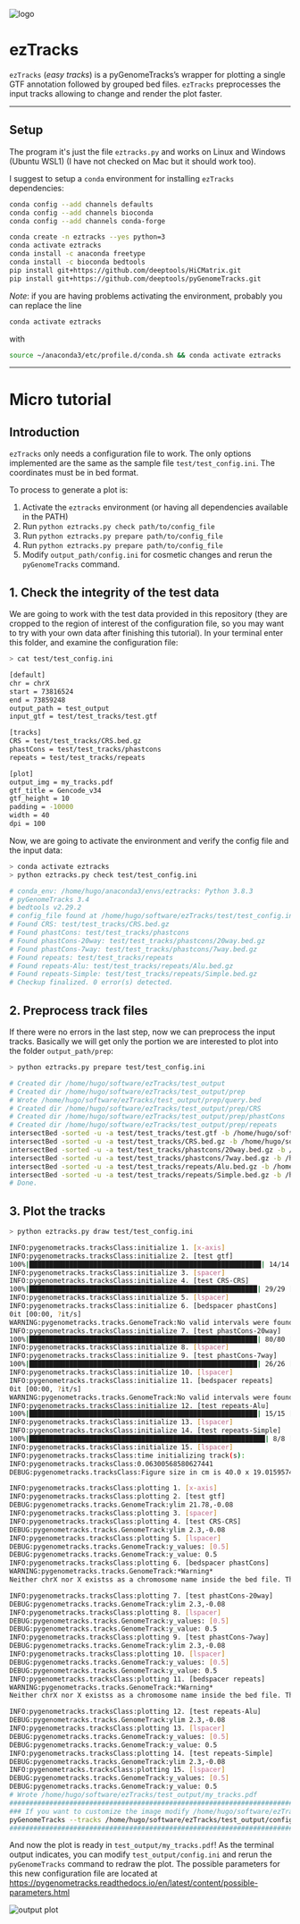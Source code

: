 ![logo](logo.png)
# ezTracks
`ezTracks` (*easy tracks*) is a pyGenomeTracks’s wrapper for plotting a single GTF annotation followed by grouped bed files. `ezTracks` preprocesses the input tracks allowing to change and render the plot faster.

---
## Setup
The program it's just the file `eztracks.py` and works on Linux and Windows (Ubuntu WSL1) (I have not checked on Mac but it should work too). 

I suggest to setup a `conda` environment for installing `ezTracks` dependencies:

```bash
conda config --add channels defaults
conda config --add channels bioconda
conda config --add channels conda-forge

conda create -n eztracks --yes python=3
conda activate eztracks
conda install -c anaconda freetype
conda install -c bioconda bedtools
pip install git+https://github.com/deeptools/HiCMatrix.git
pip install git+https://github.com/deeptools/pyGenomeTracks.git
```

*Note*: if you are having problems activating the environment, probably you can replace the line 
```bash
conda activate eztracks
````
with
```bash
source ~/anaconda3/etc/profile.d/conda.sh && conda activate eztracks
```

---
# Micro tutorial
## Introduction
`ezTracks` only needs a configuration file to work. The only options implemented are the same as the sample file `test/test_config.ini`. The coordinates must be in bed format.

To process to generate a plot is:
1. Activate the `eztracks` environment (or having all dependencies available in the PATH)
2. Run `python eztracks.py check path/to/config_file`
3. Run `python eztracks.py prepare path/to/config_file`
4. Run `python eztracks.py prepare path/to/config_file`
5. Modify `output_path/config.ini` for cosmetic changes and rerun the `pyGenomeTracks` command.

## 1. Check the integrity of the test data
We are going to work with the test data provided in this repository (they are cropped to the region of interest of the configuration file, so you may want to try with your own data after finishing this tutorial). In your terminal enter this folder, and examine the configuration file:
```bash
> cat test/test_config.ini

[default]
chr = chrX
start = 73816524
end = 73859248
output_path = test_output
input_gtf = test/test_tracks/test.gtf

[tracks]
CRS = test/test_tracks/CRS.bed.gz
phastCons = test/test_tracks/phastcons
repeats = test/test_tracks/repeats

[plot]
output_img = my_tracks.pdf
gtf_title = Gencode_v34
gtf_height = 10
padding = -10000
width = 40
dpi = 100
```

Now, we are going to activate the environment and verify the config file and the input data:
```bash
> conda activate eztracks
> python eztracks.py check test/test_config.ini

# conda_env: /home/hugo/anaconda3/envs/eztracks: Python 3.8.3
# pyGenomeTracks 3.4
# bedtools v2.29.2
# config_file found at /home/hugo/software/ezTracks/test/test_config.ini
# Found CRS: test/test_tracks/CRS.bed.gz
# Found phastCons: test/test_tracks/phastcons
# Found phastCons-20way: test/test_tracks/phastcons/20way.bed.gz
# Found phastCons-7way: test/test_tracks/phastcons/7way.bed.gz
# Found repeats: test/test_tracks/repeats
# Found repeats-Alu: test/test_tracks/repeats/Alu.bed.gz
# Found repeats-Simple: test/test_tracks/repeats/Simple.bed.gz
# Checkup finalized. 0 error(s) detected.
```

## 2. Preprocess track files
If there were no errors in the last step, now we can preprocess the input tracks. Basically we will get only the portion we are interested to plot into the folder `output_path/prep`:


```bash
> python eztracks.py prepare test/test_config.ini

# Created dir /home/hugo/software/ezTracks/test_output
# Created dir /home/hugo/software/ezTracks/test_output/prep
# Wrote /home/hugo/software/ezTracks/test_output/prep/query.bed
# Created dir /home/hugo/software/ezTracks/test_output/prep/CRS
# Created dir /home/hugo/software/ezTracks/test_output/prep/phastCons
# Created dir /home/hugo/software/ezTracks/test_output/prep/repeats
intersectBed -sorted -u -a test/test_tracks/test.gtf -b /home/hugo/software/ezTracks/test_output/prep/query.bed | sort -k1,1 -k4,4n > /home/hugo/software/ezTracks/test_output/prep/input.gtf
intersectBed -sorted -u -a test/test_tracks/CRS.bed.gz -b /home/hugo/software/ezTracks/test_output/prep/query.bed > /home/hugo/software/ezTracks/test_output/prep/CRS/CRS.bed
intersectBed -sorted -u -a test/test_tracks/phastcons/20way.bed.gz -b /home/hugo/software/ezTracks/test_output/prep/query.bed > /home/hugo/software/ezTracks/test_output/prep/phastCons/20way.bed
intersectBed -sorted -u -a test/test_tracks/phastcons/7way.bed.gz -b /home/hugo/software/ezTracks/test_output/prep/query.bed > /home/hugo/software/ezTracks/test_output/prep/phastCons/7way.bed
intersectBed -sorted -u -a test/test_tracks/repeats/Alu.bed.gz -b /home/hugo/software/ezTracks/test_output/prep/query.bed > /home/hugo/software/ezTracks/test_output/prep/repeats/Alu.bed
intersectBed -sorted -u -a test/test_tracks/repeats/Simple.bed.gz -b /home/hugo/software/ezTracks/test_output/prep/query.bed > /home/hugo/software/ezTracks/test_output/prep/repeats/Simple.bed
# Done.
```

## 3. Plot the tracks


```bash
> python eztracks.py draw test/test_config.ini

INFO:pygenometracks.tracksClass:initialize 1. [x-axis]
INFO:pygenometracks.tracksClass:initialize 2. [test gtf]
100%|██████████████████████████████████████████████████████████| 14/14 [00:00<00:00, 2763.96it/s]
INFO:pygenometracks.tracksClass:initialize 3. [spacer]
INFO:pygenometracks.tracksClass:initialize 4. [test CRS-CRS]
100%|█████████████████████████████████████████████████████████| 29/29 [00:00<00:00, 30234.85it/s]
INFO:pygenometracks.tracksClass:initialize 5. [lspacer]
INFO:pygenometracks.tracksClass:initialize 6. [bedspacer phastCons]
0it [00:00, ?it/s]
WARNING:pygenometracks.tracks.GenomeTrack:No valid intervals were found in file /home/hugo/software/ezTracks/test_output/prep/empty.bed
INFO:pygenometracks.tracksClass:initialize 7. [test phastCons-20way]
100%|█████████████████████████████████████████████████████████| 80/80 [00:00<00:00, 36784.07it/s]
INFO:pygenometracks.tracksClass:initialize 8. [lspacer]
INFO:pygenometracks.tracksClass:initialize 9. [test phastCons-7way]
100%|█████████████████████████████████████████████████████████| 26/26 [00:00<00:00, 34997.40it/s]
INFO:pygenometracks.tracksClass:initialize 10. [lspacer]
INFO:pygenometracks.tracksClass:initialize 11. [bedspacer repeats]
0it [00:00, ?it/s]
WARNING:pygenometracks.tracks.GenomeTrack:No valid intervals were found in file /home/hugo/software/ezTracks/test_output/prep/empty.bed
INFO:pygenometracks.tracksClass:initialize 12. [test repeats-Alu]
100%|█████████████████████████████████████████████████████████| 15/15 [00:00<00:00, 24887.09it/s]
INFO:pygenometracks.tracksClass:initialize 13. [lspacer]
INFO:pygenometracks.tracksClass:initialize 14. [test repeats-Simple]
100%|███████████████████████████████████████████████████████████| 8/8 [00:00<00:00, 23967.45it/s]
INFO:pygenometracks.tracksClass:initialize 15. [lspacer]
INFO:pygenometracks.tracksClass:time initializing track(s):
INFO:pygenometracks.tracksClass:0.06300568580627441
DEBUG:pygenometracks.tracksClass:Figure size in cm is 40.0 x 19.015957446808514. Dpi is set to 100

INFO:pygenometracks.tracksClass:plotting 1. [x-axis]
INFO:pygenometracks.tracksClass:plotting 2. [test gtf]
DEBUG:pygenometracks.tracks.GenomeTrack:ylim 21.78,-0.08
INFO:pygenometracks.tracksClass:plotting 3. [spacer]
INFO:pygenometracks.tracksClass:plotting 4. [test CRS-CRS]
DEBUG:pygenometracks.tracks.GenomeTrack:ylim 2.3,-0.08
INFO:pygenometracks.tracksClass:plotting 5. [lspacer]
DEBUG:pygenometracks.tracks.GenomeTrack:y_values: [0.5]
DEBUG:pygenometracks.tracks.GenomeTrack:y_value: 0.5
INFO:pygenometracks.tracksClass:plotting 6. [bedspacer phastCons]
WARNING:pygenometracks.tracks.GenomeTrack:*Warning*
Neither chrX nor X existss as a chromosome name inside the bed file. This will generate an empty track!!

INFO:pygenometracks.tracksClass:plotting 7. [test phastCons-20way]
DEBUG:pygenometracks.tracks.GenomeTrack:ylim 2.3,-0.08
INFO:pygenometracks.tracksClass:plotting 8. [lspacer]
DEBUG:pygenometracks.tracks.GenomeTrack:y_values: [0.5]
DEBUG:pygenometracks.tracks.GenomeTrack:y_value: 0.5
INFO:pygenometracks.tracksClass:plotting 9. [test phastCons-7way]
DEBUG:pygenometracks.tracks.GenomeTrack:ylim 2.3,-0.08
INFO:pygenometracks.tracksClass:plotting 10. [lspacer]
DEBUG:pygenometracks.tracks.GenomeTrack:y_values: [0.5]
DEBUG:pygenometracks.tracks.GenomeTrack:y_value: 0.5
INFO:pygenometracks.tracksClass:plotting 11. [bedspacer repeats]
WARNING:pygenometracks.tracks.GenomeTrack:*Warning*
Neither chrX nor X existss as a chromosome name inside the bed file. This will generate an empty track!!

INFO:pygenometracks.tracksClass:plotting 12. [test repeats-Alu]
DEBUG:pygenometracks.tracks.GenomeTrack:ylim 2.3,-0.08
INFO:pygenometracks.tracksClass:plotting 13. [lspacer]
DEBUG:pygenometracks.tracks.GenomeTrack:y_values: [0.5]
DEBUG:pygenometracks.tracks.GenomeTrack:y_value: 0.5
INFO:pygenometracks.tracksClass:plotting 14. [test repeats-Simple]
DEBUG:pygenometracks.tracks.GenomeTrack:ylim 2.3,-0.08
INFO:pygenometracks.tracksClass:plotting 15. [lspacer]
DEBUG:pygenometracks.tracks.GenomeTrack:y_values: [0.5]
DEBUG:pygenometracks.tracks.GenomeTrack:y_value: 0.5
# Wrote /home/hugo/software/ezTracks/test_output/my_tracks.pdf
#######################################################################
### If you want to customize the image modify /home/hugo/software/ezTracks/test_output/config.ini and then rerun
pyGenomeTracks --tracks /home/hugo/software/ezTracks/test_output/config.ini --region chrX:73826524-73849248 --fontSize 12 --trackLabelFraction 0.2 --trackLabelHAlign left --width 40 --dpi 100 -o /home/hugo/software/ezTracks/test_output/my_tracks.pdf
#######################################################################
```

And now the plot is ready in `test_output/my_tracks.pdf`! As the terminal output indicates, you can modify `test_output/config.ini` and rerun the `pyGenomeTracks` command to redraw the plot. The possible parameters for this new configuration file are located at https://pygenometracks.readthedocs.io/en/latest/content/possible-parameters.html

![output plot](test_output/my_tracks.png)